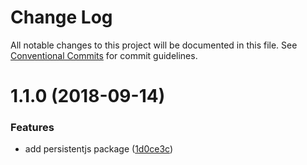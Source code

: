 # Change Log

All notable changes to this project will be documented in this file.
See [Conventional Commits](https://conventionalcommits.org) for commit guidelines.

<a name="1.1.0"></a>
# 1.1.0 (2018-09-14)


### Features

* add persistentjs package ([1d0ce3c](https://github.com/xxxxxMiss/ic-utils/tree/master/packages/scrollto/commit/1d0ce3c))
